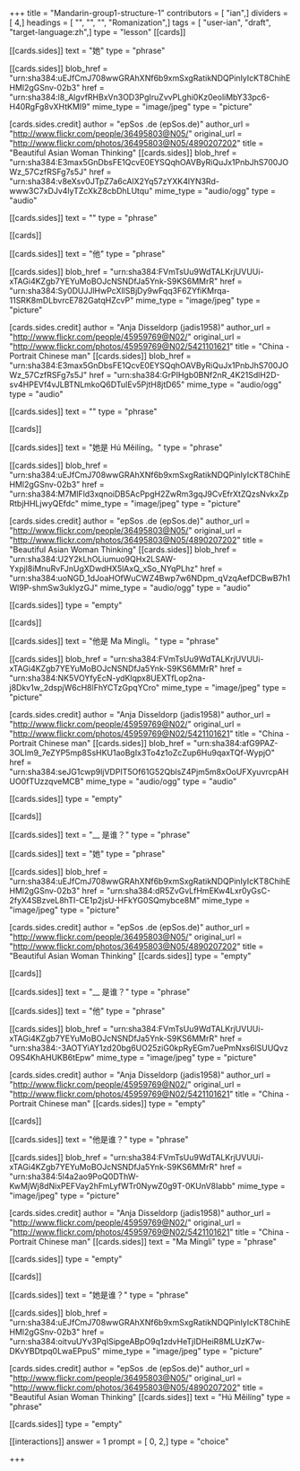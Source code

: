 +++
title = "Mandarin-group1-structure-1"
contributors = [ "ian",]
dividers = [ 4,]
headings = [ "", "", "", "Romanization",]
tags = [ "user-ian", "draft", "target-language:zh",]
type = "lesson"
[[cards]]

[[cards.sides]]
text = "她"
type = "phrase"

[[cards.sides]]
blob_href = "urn:sha384:uEJfCmJ708wwGRAhXNf6b9xmSxgRatikNDQPinIyIcKT8ChihEHMl2gGSnv-02b3"
href = "urn:sha384:l8_AlgvfRHBxVn3OD3PgIruZvvPLghi0Kz0eoliMbY33pc6-H40RgFg8vXHtKMI9"
mime_type = "image/jpeg"
type = "picture"

[cards.sides.credit]
author = "epSos .de (epSos.de)"
author_url = "http://www.flickr.com/people/36495803@N05/"
original_url = "http://www.flickr.com/photos/36495803@N05/4890207202"
title = "Beautiful Asian Woman Thinking"
[[cards.sides]]
blob_href = "urn:sha384:E3max5GnDbsFE1QcvE0EYSQqhOAVByRiQuJx1PnbJhS700JOWz_57CzfRSFg7s5J"
href = "urn:sha384:v8eXsv0JTpZ7a6cAlX2Yq57zYXK4lYN3Rd-www3C7xDJv4lyTZcXkZ8cbDhLUtqu"
mime_type = "audio/ogg"
type = "audio"

[[cards.sides]]
text = ""
type = "phrase"

[[cards]]

[[cards.sides]]
text = "他"
type = "phrase"

[[cards.sides]]
blob_href = "urn:sha384:FVmTsUu9WdTALKrjUVUUi-xTAGi4KZgb7YEYuMoBOJcNSNDfJa5Ynk-S9KS6MMrR"
href = "urn:sha384:Sy0DUJJlHwPcXllSBjDy9wFqq3F6ZYfiKMrqa-11SRK8mDLbvrcE782GatqHZcvP"
mime_type = "image/jpeg"
type = "picture"

[cards.sides.credit]
author = "Anja Disseldorp (jadis1958)"
author_url = "http://www.flickr.com/people/45959769@N02/"
original_url = "http://www.flickr.com/photos/45959769@N02/5421101621"
title = "China - Portrait Chinese man"
[[cards.sides]]
blob_href = "urn:sha384:E3max5GnDbsFE1QcvE0EYSQqhOAVByRiQuJx1PnbJhS700JOWz_57CzfRSFg7s5J"
href = "urn:sha384:GrPIHgb0BNf2nR_4K21SdlH2D-sv4HPEVf4vJLBTNLmkoQ6DTuIEv5PjtH8jtD65"
mime_type = "audio/ogg"
type = "audio"

[[cards.sides]]
text = ""
type = "phrase"

[[cards]]

[[cards.sides]]
text = "她是 Hú Měilíng。"
type = "phrase"

[[cards.sides]]
blob_href = "urn:sha384:uEJfCmJ708wwGRAhXNf6b9xmSxgRatikNDQPinIyIcKT8ChihEHMl2gGSnv-02b3"
href = "urn:sha384:M7MlFld3xqnoiDB5AcPpgH2ZwRm3gqJ9CvEfrXtZQzsNvkxZpRtbjHHLjwyQEfdc"
mime_type = "image/jpeg"
type = "picture"

[cards.sides.credit]
author = "epSos .de (epSos.de)"
author_url = "http://www.flickr.com/people/36495803@N05/"
original_url = "http://www.flickr.com/photos/36495803@N05/4890207202"
title = "Beautiful Asian Woman Thinking"
[[cards.sides]]
blob_href = "urn:sha384:U2Y2kLhOLiumuo9QHx2LSAW-Yxpjl8iMnuRvFJnUgXDwdHX5lAxQ_xSo_NYqPLhz"
href = "urn:sha384:uoNGD_1dJoaHOfWuCWZ4Bwp7w6NDpm_qVzqAefDCBwB7h1Wl9P-shmSw3ukIyzGJ"
mime_type = "audio/ogg"
type = "audio"

[[cards.sides]]
type = "empty"

[[cards]]

[[cards.sides]]
text = "他是 Ma Mingli。"
type = "phrase"

[[cards.sides]]
blob_href = "urn:sha384:FVmTsUu9WdTALKrjUVUUi-xTAGi4KZgb7YEYuMoBOJcNSNDfJa5Ynk-S9KS6MMrR"
href = "urn:sha384:NK5VOYfyEcN-ydKlqpx8UEXTfLop2na-j8Dkv1w_2dspjW6cH8lFhYCTzGpqYCro"
mime_type = "image/jpeg"
type = "picture"

[cards.sides.credit]
author = "Anja Disseldorp (jadis1958)"
author_url = "http://www.flickr.com/people/45959769@N02/"
original_url = "http://www.flickr.com/photos/45959769@N02/5421101621"
title = "China - Portrait Chinese man"
[[cards.sides]]
blob_href = "urn:sha384:afG9PAZ-3OLIm9_7eZYP5mp8SsHKU1aoBgIx3To4z1oZcZup6Hu9qaxTQf-WypjO"
href = "urn:sha384:seJG1cwp9ljVDPIT5Of61G52QblsZ4Pjm5m8xOoUFXyuvrcpAHUO0fTUzzqveMCB"
mime_type = "audio/ogg"
type = "audio"

[[cards.sides]]
type = "empty"

[[cards]]

[[cards.sides]]
text = "__ 是谁？"
type = "phrase"

[[cards.sides]]
text = "她"
type = "phrase"

[[cards.sides]]
blob_href = "urn:sha384:uEJfCmJ708wwGRAhXNf6b9xmSxgRatikNDQPinIyIcKT8ChihEHMl2gGSnv-02b3"
href = "urn:sha384:dR5ZvGvLfHmEKw4Lxr0yGsC-2fyX4SBzveL8hTI-CE1p2jsU-HFkYG0SQmybce8M"
mime_type = "image/jpeg"
type = "picture"

[cards.sides.credit]
author = "epSos .de (epSos.de)"
author_url = "http://www.flickr.com/people/36495803@N05/"
original_url = "http://www.flickr.com/photos/36495803@N05/4890207202"
title = "Beautiful Asian Woman Thinking"
[[cards.sides]]
type = "empty"

[[cards]]

[[cards.sides]]
text = "__ 是谁？"
type = "phrase"

[[cards.sides]]
text = "他"
type = "phrase"

[[cards.sides]]
blob_href = "urn:sha384:FVmTsUu9WdTALKrjUVUUi-xTAGi4KZgb7YEYuMoBOJcNSNDfJa5Ynk-S9KS6MMrR"
href = "urn:sha384:-3AOTYiAY1zd20bg6UO25ziG0kpRyEGm7uePmNxs6lSUUQvzO9S4KhAHUKB6tEpw"
mime_type = "image/jpeg"
type = "picture"

[cards.sides.credit]
author = "Anja Disseldorp (jadis1958)"
author_url = "http://www.flickr.com/people/45959769@N02/"
original_url = "http://www.flickr.com/photos/45959769@N02/5421101621"
title = "China - Portrait Chinese man"
[[cards.sides]]
type = "empty"

[[cards]]

[[cards.sides]]
text = "他是谁？"
type = "phrase"

[[cards.sides]]
blob_href = "urn:sha384:FVmTsUu9WdTALKrjUVUUi-xTAGi4KZgb7YEYuMoBOJcNSNDfJa5Ynk-S9KS6MMrR"
href = "urn:sha384:5l4a2ao9PoQ0DThW-KwMjWj8dNixPEFVay2hFmLyfWTr0NywZ0g9T-0KUnV8Iabb"
mime_type = "image/jpeg"
type = "picture"

[cards.sides.credit]
author = "Anja Disseldorp (jadis1958)"
author_url = "http://www.flickr.com/people/45959769@N02/"
original_url = "http://www.flickr.com/photos/45959769@N02/5421101621"
title = "China - Portrait Chinese man"
[[cards.sides]]
text = "Ma Mingli"
type = "phrase"

[[cards.sides]]
type = "empty"

[[cards]]

[[cards.sides]]
text = "她是谁？"
type = "phrase"

[[cards.sides]]
blob_href = "urn:sha384:uEJfCmJ708wwGRAhXNf6b9xmSxgRatikNDQPinIyIcKT8ChihEHMl2gGSnv-02b3"
href = "urn:sha384:oitvuUYv3PqISipgeABpO9q1zdvHeTjIDHeiR8MLUzK7w-DKvYBDtpq0LwaEPpuS"
mime_type = "image/jpeg"
type = "picture"

[cards.sides.credit]
author = "epSos .de (epSos.de)"
author_url = "http://www.flickr.com/people/36495803@N05/"
original_url = "http://www.flickr.com/photos/36495803@N05/4890207202"
title = "Beautiful Asian Woman Thinking"
[[cards.sides]]
text = "Hú Měilíng"
type = "phrase"

[[cards.sides]]
type = "empty"

[[interactions]]
answer = 1
prompt = [ 0, 2,]
type = "choice"

+++
